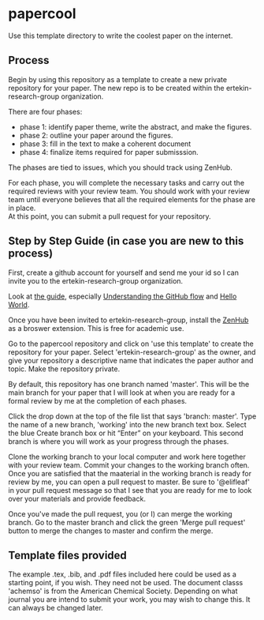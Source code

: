 # papercool

Use this template directory to write the coolest paper on the internet. 

## Process 

Begin by using this repository as a template to create a new private repository for your paper. 
The new repo is to be created within the ertekin-research-group organization. 

There are four phases: 
  - phase 1: identify paper theme, write the abstract, and make the figures. 
  - phase 2: outline your paper around the figures. 
  - phase 3: fill in the text to make a coherent document 
  - phase 4: finalize items required for paper submisssion. 
  
The phases are tied to issues, which you should track using ZenHub. 

For each phase, you will complete the necessary tasks and carry out the required reviews with your review team. 
You should work with your review team until everyone believes that all the required elements for the phase are in place.  
At this point, you can submit a pull request for your repository. 

## Step by Step Guide (in case you are new to this process) 

First, create a github account for yourself and send me your id so I can invite you to the ertekin-research-group organization. 

Look at [the guide](https://guides.github.com/), especially [Understanding the GitHub flow](https://guides.github.com/introduction/flow/) and [Hello World](https://guides.github.com/activities/hello-world/).  

Once you have been invited to ertekin-research-group, install the [ZenHub](https://www.zenhub.com/) as a broswer extension. 
This is free for academic use. 

Go to the papercool repository and click on 'use this template' to create the repository for your paper. 
Select 'ertekin-research-group' as the owner, and give your repository a descriptive name that indicates the paper author and topic. 
Make the repository private. 

By default, this repository has one branch named 'master'. This will be the main branch for your paper that I will look at when you are ready for a formal review by me at the completion of each phases. 

Click the drop down at the top of the file list that says 'branch: master'. Type the name of a new branch, 'working' into the new branch text box. Select the blue Create branch box or hit “Enter” on your keyboard. This second branch is where you will work as your progress through the phases. 

Clone the working branch to your local computer and work here together with your review team. 
Commit your changes to the working branch often. Once you are satisfied that the maaterial in the working branch is ready for review by me, you can open a pull request to master. Be sure to '@elifleaf' in your pull request message so that I see that you are ready for me to look over your materials and provide feedback. 

Once you've made the pull request, you (or I) can merge the working branch.  Go to the master branch and click the green 'Merge pull request' button to merge the changes to master and confirm the merge. 

## Template files provided

The example .tex, .bib, and .pdf files included here could be used as a starting point, if you wish.  They need not be used.  The document classs 'achemso' is from the American Chemical Society.  Depending on what journal you are intend to submit your work, you may wish to change this.  It can always be changed later. 


